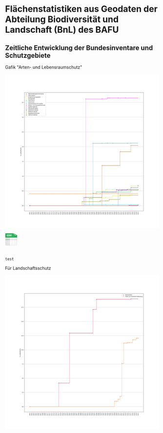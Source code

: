 # Flächenstatistiken aus Geodaten der Abteilung Biodiversität und Landschaft (BnL) des BAFU

## Zeitliche Entwicklung der Bundesinventare und Schutzgebiete

Gafik "Arten- und Lebensraumschutz"
<p align="left">
  <img width="800" src="/doc/img/Flaechenstatistik_kleine_Gebiete_1961_to_2021_created_2022-11-01.png">
</p>

<p align="left">
  <img width="40" src="/doc/assets/csv_logo.png">
</p>

<code>
test
</code>


Für Landschaftsschutz
<p align="left">
  <img width="800" src="/doc/img/Flaechenstatistik_BLN_Paerke_1961_to_2021_created_2022-11-01.png">
</p>
